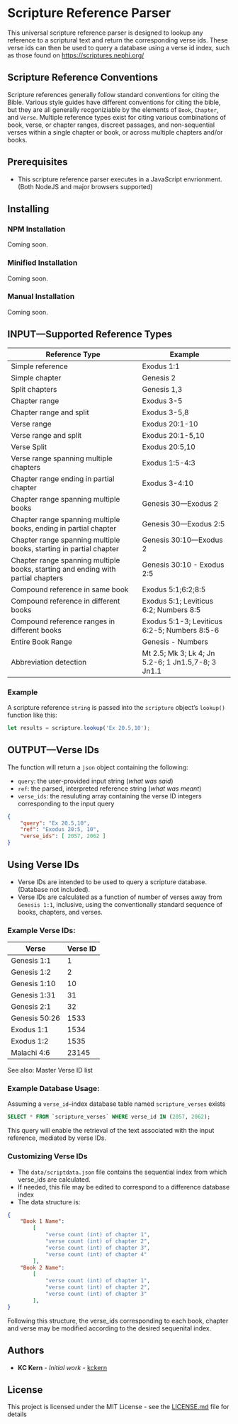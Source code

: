 

# Scripture Reference Parser

This universal scripture reference parser is designed to lookup any reference to a scriptural text and return the corresponding verse ids.  These verse ids can then be used to query a database using a verse id index, such as those found on https://scriptures.nephi.org/

## Scripture Reference Conventions
Scripture references generally follow standard conventions for citing the Bible. Various style guides have different conventions for citing the bible, but they are all generally recgoniziable by the elements of `Book`, `Chapter`, and `Verse`. Multiple reference types exist for citing various combinations of book, verse, or chapter ranges,  discreet passages, and non-sequential verses within a single chapter or book, or across multiple chapters and/or books.

## Prerequisites

 - This scripture reference parser executes in a JavaScript envrionment.  (Both NodeJS and major browsers supported)

## Installing

### NPM Installation
Coming soon.
### Minified Installation
Coming soon.
### Manual Installation
Coming soon.

## INPUT—Supported Reference Types
|**Reference Type**|**Example**  |
|--|--|
|Simple reference | Exodus 1:1 |
| Simple chapter | Genesis 2 |
| Split chapters  |  Genesis 1,3 |
| Chapter range | Exodus 3-5 |
| Chapter range and split | Exodus 3-5,8 |
| Verse range | Exodus 20:1-10 |
| Verse range and split | Exodus 20:1-5,10 |
| Verse Split | Exodus 20:5,10 |
| Verse range spanning multiple chapters | Exodus 1:5-4:3 |
| Chapter range ending in partial chapter | Exodus 3-4:10 |
| Chapter range spanning multiple books | Genesis 30—Exodus 2 |
| Chapter range spanning multiple books, ending in partial chapter | Genesis 30—Exodus 2:5 |
| Chapter range spanning multiple books, starting in partial chapter | Genesis 30:10—Exodus 2 |
| Chapter range spanning multiple books, starting and ending with partial chapters | Genesis 30:10 - Exodus 2:5 |
| Compound reference in same book | Exodus 5:1;6:2;8:5 |
| Compound reference in different books | Exodus 5:1; Leviticus 6:2; Numbers 8:5 |
| Compound reference ranges in different books | Exodus 5:1-3; Leviticus 6:2-5; Numbers 8:5-6 |
| Entire Book Range | Genesis - Numbers |
| Abbreviation detection | Mt 2.5; Mk 3; Lk 4; Jn 5.2-6; 1 Jn1.5,7-8; 3 Jn1.1 |

###  Example
A scripture reference `string` is passed into the `scripture` object’s `lookup()` function like this:
```js
let results = scripture.lookup('Ex 20.5,10');
```

## OUTPUT—Verse IDs
The function will return a `json` object containing the following:
 - `query`: the user-provided input string (*what was said*)
 - `ref`: the parsed, interpreted reference string (*what was meant*)
 - `verse_ids`: the resuluting array containing the verse ID integers corresponding to the input query

```json
{
    "query": "Ex 20.5,10",
    "ref": "Exodus 20:5, 10",
    "verse_ids": [ 2057, 2062 ]
}
```

## Using Verse IDs

 - Verse IDs are intended to be used to query a scripture database.  (Database not included).
 - Verse IDs are calculated as a function of number of verses away from `Genesis 1:1`, inclusive, using the conventionally standard sequence of books, chapters, and verses.

### Example Verse IDs:
|Verse|Verse ID|
|--|--|
|Genesis 1:1| 1 |
|Genesis 1:2| 2 |
|Genesis 1:10| 10 |
|Genesis 1:31| 31 |
|Genesis 2:1| 32 |
|Genesis 50:26| 1533 |
|Exodus 1:1| 1534 |
|Exodus 1:2| 1535 |
|Malachi 4:6| 23145 |

See also: Master Verse ID list


### Example Database Usage:
Assuming a `verse_id`–index database table named `scripture_verses` exists
```sql
SELECT * FROM `scripture_verses` WHERE verse_id IN (2057, 2062);
```
This query will enable the retrieval of the text associated with the input reference, mediated by verse IDs.

### Customizing Verse IDs

 - The `data/scriptdata.json` file contains the sequential index from which verse_ids are calculated.
 - If needed, this file may be edited to correspond to a difference database index
 - The data structure is:
```json
{
    "Book 1 Name": 
        [
            "verse count (int) of chapter 1",
            "verse count (int) of chapter 2",
            "verse count (int) of chapter 3",
            "verse count (int) of chapter 4"
        ],
    "Book 2 Name": 
        [
            "verse count (int) of chapter 1",
            "verse count (int) of chapter 2",
            "verse count (int) of chapter 3"
        ],
}
```
Following this structure, the verse_ids corresponding to each book, chapter and verse may be modified according to the desired sequenital index.

## Authors

* **KC Kern** - *Initial work* - [kckern](https://github.com/kckern)

## License

This project is licensed under the MIT License - see the [LICENSE.md](LICENSE.md) file for details

